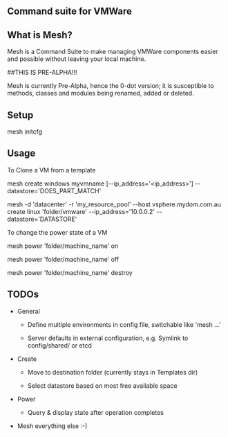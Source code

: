 ## Command suite for VMWare

## What is Mesh?

Mesh is a Command Suite to make managing VMWare components easier and possible without leaving your local machine.

##THIS IS PRE-ALPHA!!!

Mesh is currently Pre-Alpha, hence the 0-dot version; it is susceptible to methods, classes and modules being renamed, added or deleted.

## Setup

  mesh <options here> initcfg

## Usage

To Clone a VM from a template

  mesh create windows myvmname [--ip_address='<ip_address>'] --datastore='DOES_PART_MATCH'

  mesh -d 'datacenter' -r 'my_resource_pool' --host vsphere.mydom.com.au create linux 'folder/vmware' --ip_address='10.0.0.2' --datastore='DATASTORE'

To change the power state of a VM

  mesh power 'folder/machine_name' on

  mesh power 'folder/machine_name' off

  mesh power 'folder/machine_name' destroy

## TODOs

* General

  * Define multiple environments in config file, switchable like 'mesh <dc> <action> ...'

  * Server defaults in external configuration, e.g. Symlink to config/shared/ or etcd

* Create

  * Move to destination folder (currently stays in Templates dir)

  * Select datastore based on most free available space

* Power
  
  * Query & display state after operation completes

* Mesh everything else :-)
